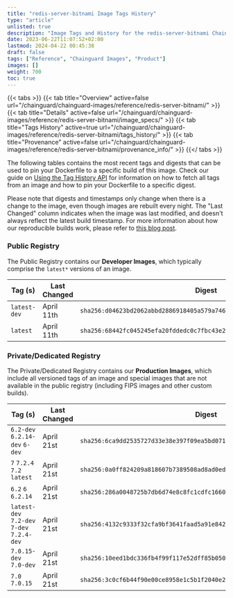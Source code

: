 ```yaml
---
title: "redis-server-bitnami Image Tags History"
type: "article"
unlisted: true
description: "Image Tags and History for the redis-server-bitnami Chainguard Image"
date: 2023-06-22T11:07:52+02:00
lastmod: 2024-04-22 00:45:38
draft: false
tags: ["Reference", "Chainguard Images", "Product"]
images: []
weight: 700
toc: true
---
```


{{< tabs >}}
{{< tab title="Overview" active=false url="/chainguard/chainguard-images/reference/redis-server-bitnami/" >}}
{{< tab title="Details" active=false url="/chainguard/chainguard-images/reference/redis-server-bitnami/image_specs/" >}}
{{< tab title="Tags History" active=true url="/chainguard/chainguard-images/reference/redis-server-bitnami/tags_history/" >}}
{{< tab title="Provenance" active=false url="/chainguard/chainguard-images/reference/redis-server-bitnami/provenance_info/" >}}
{{</ tabs >}}

The following tables contains the most recent tags and digests that can be used to pin your Dockerfile to a specific build of this image. Check our guide on [Using the Tag History API](/chainguard/chainguard-images/using-the-tag-history-api/) for information on how to fetch all tags from an image and how to pin your Dockerfile to a specific digest.

Please note that digests and timestamps only change when there is a change to the image, even though images are rebuilt every night. The "Last Changed" column indicates when the image was last modified, and doesn't always reflect the latest build timestamp. For more information about how our reproducible builds work, please refer to [this blog post](https://www.chainguard.dev/unchained/reproducing-chainguards-reproducible-image-builds).

### Public Registry
The Public Registry contains our **Developer Images**, which typically comprise the `latest*` versions of an image.

| Tag (s)       | Last Changed | Digest                                                                    |
|---------------|--------------|---------------------------------------------------------------------------|
|  `latest-dev` | April 11th   | `sha256:d04623bd2062abbd2886918405a579a7464a1bfe2af2311e2139049f2683668e` |
|  `latest`     | April 11th   | `sha256:68442fc045245efa20fddedc0c7fbc43e29e0fa6c57b2da4fdfe2a24ee809d84` |


### Private/Dedicated Registry
The Private/Dedicated Registry contains our **Production Images**, which include all versioned tags of an image and special images that are not available in the public registry (including FIPS images and other custom builds).

| Tag (s)                                     | Last Changed | Digest                                                                    |
|---------------------------------------------|--------------|---------------------------------------------------------------------------|
|  `6.2-dev` `6.2.14-dev` `6-dev`             | April 21st   | `sha256:6ca9dd2535727d33e38e397f09ea5bd0710d369d2c7d00fc0516c22f8f208868` |
|  `7` `7.2.4` `7.2` `latest`                 | April 21st   | `sha256:0a0ff824209a818607b7389508ad8ad0ed6d2f827cfe6e517a26fd392b4de970` |
|  `6.2` `6` `6.2.14`                         | April 21st   | `sha256:286a0048725b7db6d74e8c8fc1cdfc1660b75db86c2ab1fb23e5561e6e3fda9e` |
|  `latest-dev` `7.2-dev` `7-dev` `7.2.4-dev` | April 21st   | `sha256:4132c9333f32cfa9bf3641faad5a91e8422ca48884f4a54d6cbf0d6e9975635a` |
|  `7.0.15-dev` `7.0-dev`                     | April 21st   | `sha256:10eed1bdc336fb4f99f117e52dff85b0500afc6714af3afcbaad16111b690002` |
|  `7.0` `7.0.15`                             | April 21st   | `sha256:3c0cf6b44f90e00ce8958e1c5b1f2040e2ed67fb20a55f300f7701061dcd895f` |

